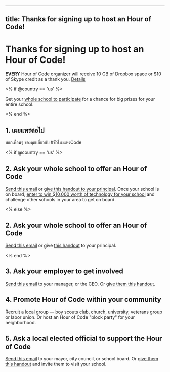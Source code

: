 * * *

## title: Thanks for signing up to host an Hour of Code!

# Thanks for signing up to host an Hour of Code!

**EVERY** Hour of Code organizer will receive 10 GB of Dropbox space or $10 of Skype credit as a thank you. [Details][1]

 [1]: /prizes

<% if @country == 'us' %>

Get your [whole school to participate][2] for a chance for big prizes for your entire school.

 [2]: /whole-school

<% end %>

## 1. เผยแพร่ต่อไป

บอกเพื่อนๆ ของคุณเกี่ยวกับ #ชั่วโมงแห่งCode

<% if @country == 'us' %>

## 2. Ask your whole school to offer an Hour of Code

[Send this email][3] or [give this handout to your principal][4]. Once your school is on board, [enter to win $10,000 worth of technology for your school][1] and challenge other schools in your area to get on board.

 [3]: /resources#email
 [4]: /resources/hoc-one-pager.pdf

<% else %>

## 2. Ask your whole school to offer an Hour of Code

[Send this email][3] or give [this handout][4] to your principal.

<% end %>

## 3. Ask your employer to get involved

[Send this email][3] to your manager, or the CEO. Or [give them this handout][4].

## 4. Promote Hour of Code within your community

Recruit a local group — boy scouts club, church, university, veterans group or labor union. Or host an Hour of Code "block party" for your neighborhood.

## 5. Ask a local elected official to support the Hour of Code

[Send this email][3] to your mayor, city council, or school board. Or [give them this handout][4] and invite them to visit your school.